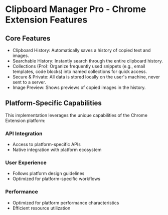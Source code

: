 # Clipboard Manager Pro - Chrome Extension Features

## Core Features
- Clipboard History: Automatically saves a history of copied text and images.
- Searchable History: Instantly search through the entire clipboard history.
- Collections (Pro): Organize frequently used snippets (e.g., email templates, code blocks) into named collections for quick access.
- Secure & Private: All data is stored locally on the user's machine, never sent to a server.
- Image Preview: Shows previews of copied images in the history.

## Platform-Specific Capabilities
This implementation leverages the unique capabilities of the Chrome Extension platform:

### API Integration
- Access to platform-specific APIs
- Native integration with platform ecosystem

### User Experience
- Follows platform design guidelines
- Optimized for platform-specific workflows

### Performance
- Optimized for platform performance characteristics
- Efficient resource utilization
